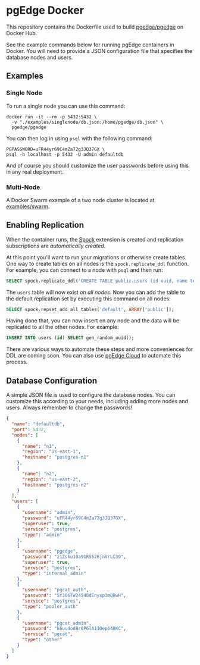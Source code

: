 # pgEdge Docker

This repository contains the Dockerfile used to build
[pgedge/pgedge](https://hub.docker.com/repository/docker/pgedge/pgedge)
on Docker Hub.

See the example commands below for running pgEdge containers in Docker. You will
need to provide a JSON configuration file that specifies the database nodes and
users.

## Examples

### Single Node

To run a single node you can use this command:

```
docker run -it --rm -p 5432:5432 \
  -v "./examples/singlenode/db.json:/home/pgedge/db.json" \
  pgedge/pgedge
```

You can then log in using `psql` with the following command:

```
PGPASSWORD=uFR44yr69C4mZa72g3JQ37GX \
psql -h localhost -p 5432 -U admin defaultdb
```

And of course you should customize the user passwords before using this in
any real deployment.

### Multi-Node

A Docker Swarm example of a two node cluster is located at [examples/swarm](examples/swarm).

## Enabling Replication

When the container runs, the [Spock](https://github.com/pgedge/spock) extension
is created and replication subscriptions are _automatically created_.

At this point you'll want to run your migrations or otherwise create tables. One
way to create tables on all nodes is the `spock.replicate_ddl` function. For example,
you can connect to a node with `psql` and then run:

```sql
SELECT spock.replicate_ddl('CREATE TABLE public.users (id uuid, name text, PRIMARY KEY (id))');
```

The `users` table will now exist _on all nodes_. Now you can add the table to the
default replication set by executing this command on all nodes:

```sql
SELECT spock.repset_add_all_tables('default', ARRAY['public']);
```

Having done that, you can now insert on any node and the data will be replicated
to all the other nodes. For example:

```sql
INSERT INTO users (id) SELECT gen_random_uuid();
```

There are various ways to automate these steps and more conveniences for DDL are
coming soon. You can also use [pgEdge Cloud](https://www.pgedge.com/products/pgedge-cloud)
to automate this process.

## Database Configuration

A simple JSON file is used to configure the database nodes. You can customize
this according to your needs, including adding more nodes and users. Always
remember to change the passwords!

```json
{
  "name": "defaultdb",
  "port": 5432,
  "nodes": [
    {
      "name": "n1",
      "region": "us-east-1",
      "hostname": "postgres-n1"
    },
    {
      "name": "n2",
      "region": "us-east-2",
      "hostname": "postgres-n2"
    }
  ],
  "users": [
    {
      "username": "admin",
      "password": "uFR44yr69C4mZa72g3JQ37GX",
      "superuser": true,
      "service": "postgres",
      "type": "admin"
    },
    {
      "username": "pgedge",
      "password": "z1Zsku10a91RS526jnVrLC39",
      "superuser": true,
      "service": "postgres",
      "type": "internal_admin"
    },
    {
      "username": "pgcat_auth",
      "password": "5Y306TW24540dEnyxp3mQBwH",
      "service": "postgres",
      "type": "pooler_auth"
    },
    {
      "username": "pgcat_admin",
      "password": "k6uu4od8r0P6lA11Oep648KC",
      "service": "pgcat",
      "type": "other"
    }
  ]
}
```
